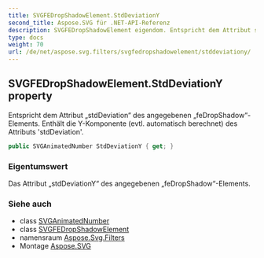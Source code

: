 ```yaml
---
title: SVGFEDropShadowElement.StdDeviationY
second_title: Aspose.SVG für .NET-API-Referenz
description: SVGFEDropShadowElement eigendom. Entspricht dem Attribut stdDeviation des angegebenen feDropShadowElements. Enthält die YKomponente evtl. automatisch berechnet des Attributs stdDeviation.
type: docs
weight: 70
url: /de/net/aspose.svg.filters/svgfedropshadowelement/stddeviationy/
---
```

## SVGFEDropShadowElement.StdDeviationY property

Entspricht dem Attribut „stdDeviation“ des angegebenen „feDropShadow“-Elements. Enthält die Y-Komponente (evtl. automatisch berechnet) des Attributs 'stdDeviation'.

```csharp
public SVGAnimatedNumber StdDeviationY { get; }
```

### Eigentumswert

Das Attribut „stdDeviationY“ des angegebenen „feDropShadow“-Elements.

### Siehe auch

* class [SVGAnimatedNumber](../../../aspose.svg.datatypes/svganimatednumber/)
* class [SVGFEDropShadowElement](../)
* namensraum [Aspose.Svg.Filters](../../svgfedropshadowelement/)
* Montage [Aspose.SVG](../../../)


